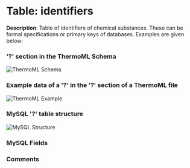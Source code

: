 # Table: identifiers

**Description**: Table of identifiers of chemical substances. These can be formal specifications
or primary keys of databases.  Examples are given below:

### '?' section in the ThermoML Schema
![ThermoML Schema](../images/thermoml/thermoml_schema_.png)

### Example data of a '?' in the '?' section of a ThermoML file
![ThermoML Example](../images/thermoml/thermoml_example_.png)

### MySQL '?' table structure
![MySQL Structure](../images/mysql/mysql_.png)

### MySQL Fields

### Comments

